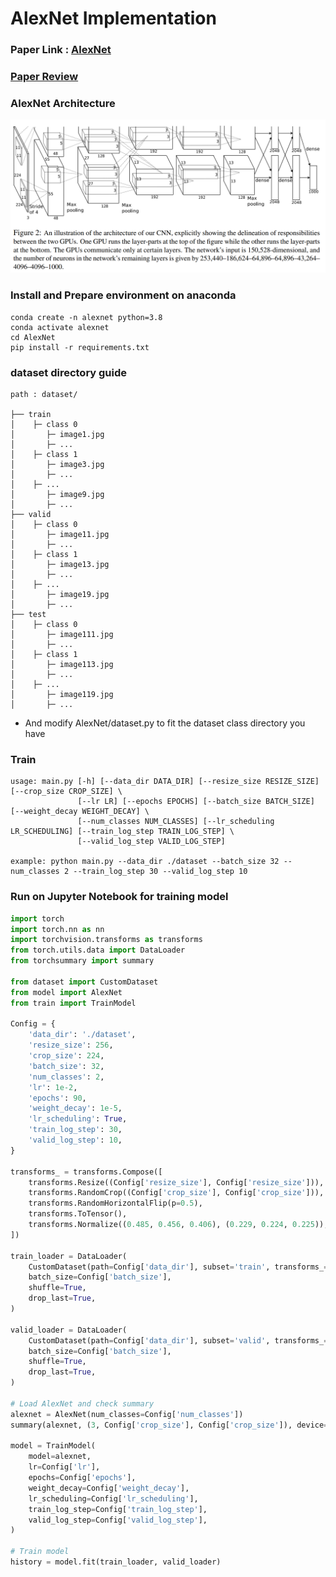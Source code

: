 # AlexNet Implementation  

### Paper Link : [AlexNet](https://proceedings.neurips.cc/paper/2012/file/c399862d3b9d6b76c8436e924a68c45b-Paper.pdf)

### [Paper Review](https://github.com/Sangh0/Classification/blob/main/AlexNet/alexnet_paper_review.ipynb)

### AlexNet Architecture  
<img src = "https://github.com/Sangh0/Classification/blob/main/AlexNet/figure/figure2.png?raw=true" width=600>

### Install and Prepare environment on anaconda
```
conda create -n alexnet python=3.8
conda activate alexnet
cd AlexNet
pip install -r requirements.txt
```

### dataset directory guide
```
path : dataset/

├── train
│    ├─ class 0
│       ├─ image1.jpg
│       ├─ ...
│    ├─ class 1
│       ├─ image3.jpg
│       ├─ ...
│    ├─ ...
│       ├─ image9.jpg
│       ├─ ...
├── valid
│    ├─ class 0
│       ├─ image11.jpg
│       ├─ ...
│    ├─ class 1
│       ├─ image13.jpg
│       ├─ ...
│    ├─ ...
│       ├─ image19.jpg
│       ├─ ...
├── test
│    ├─ class 0
│       ├─ image111.jpg
│       ├─ ...
│    ├─ class 1
│       ├─ image113.jpg
│       ├─ ...
│    ├─ ...
│       ├─ image119.jpg
│       ├─ ...
```

- And modify AlexNet/dataset.py to fit the dataset class directory you have

### Train
```
usage: main.py [-h] [--data_dir DATA_DIR] [--resize_size RESIZE_SIZE] [--crop_size CROP_SIZE] \
               [--lr LR] [--epochs EPOCHS] [--batch_size BATCH_SIZE] [--weight_decay WEIGHT_DECAY] \
               [--num_classes NUM_CLASSES] [--lr_scheduling LR_SCHEDULING] [--train_log_step TRAIN_LOG_STEP] \
               [--valid_log_step VALID_LOG_STEP]

example: python main.py --data_dir ./dataset --batch_size 32 --num_classes 2 --train_log_step 30 --valid_log_step 10
```

### Run on Jupyter Notebook for training model
```python
import torch
import torch.nn as nn
import torchvision.transforms as transforms
from torch.utils.data import DataLoader
from torchsummary import summary

from dataset import CustomDataset
from model import AlexNet
from train import TrainModel

Config = {
    'data_dir': './dataset',
    'resize_size': 256,
    'crop_size': 224,
    'batch_size': 32,
    'num_classes': 2,
    'lr': 1e-2,
    'epochs': 90,
    'weight_decay': 1e-5,
    'lr_scheduling': True,
    'train_log_step': 30,
    'valid_log_step': 10,
}

transforms_ = transforms.Compose([
    transforms.Resize((Config['resize_size'], Config['resize_size'])),
    transforms.RandomCrop((Config['crop_size'], Config['crop_size'])),
    transforms.RandomHorizontalFlip(p=0.5),
    transforms.ToTensor(),
    transforms.Normalize((0.485, 0.456, 0.406), (0.229, 0.224, 0.225)),
])

train_loader = DataLoader(
    CustomDataset(path=Config['data_dir'], subset='train', transforms_=transforms_),
    batch_size=Config['batch_size'],
    shuffle=True,
    drop_last=True,
)

valid_loader = DataLoader(
    CustomDataset(path=Config['data_dir'], subset='valid', transforms_=transforms_),
    batch_size=Config['batch_size'],
    shuffle=True,
    drop_last=True,
)

# Load AlexNet and check summary
alexnet = AlexNet(num_classes=Config['num_classes'])
summary(alexnet, (3, Config['crop_size'], Config['crop_size']), device='cpu')

model = TrainModel(
    model=alexnet,
    lr=Config['lr'],
    epochs=Config['epochs'],
    weight_decay=Config['weight_decay'],
    lr_scheduling=Config['lr_scheduling'],
    train_log_step=Config['train_log_step'],
    valid_log_step=Config['valid_log_step'],
)

# Train model
history = model.fit(train_loader, valid_loader)
```